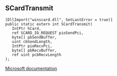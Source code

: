 ## SCardTransmit

```
[DllImport("winscard.dll", SetLastError = true)]
public static extern int SCardTransmit(
   IntPtr hCard,
   ref SCARD_IO_REQUEST pioSendPci,
   byte[] pbSendBuffer,
   uint cbSendLength,
   IntPtr pioRecvPci,
   byte[] pbRecvBuffer,
   ref uint pcbRecvLength
);
```

[Microsoft documentation](https://docs.microsoft.com/en-us/windows/win32/api/winscard/nf-winscard-scardtransmit)
